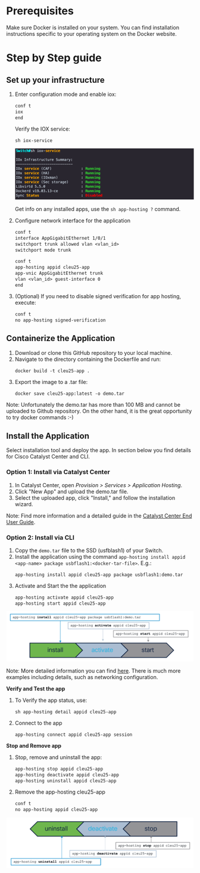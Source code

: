 # Prerequisites

Make sure Docker is installed on your system. You can find installation instructions specific to your operating system on the Docker website.

# Step by Step guide

## Set up your infrastructure

1. Enter configuration mode and enable iox:

   ```
   conf t
   iox
   end
   ```

   Verify the IOX service:
   ```
   sh iox-service 
   ```
   ![ioxservice](./img/ioxservice.png)

   Get info on any installed apps, use the `sh app-hosting ?` command.

2. Configure network interface for the application
    ```iox
   conf t
   interface AppGigabitEthernet 1/0/1
   switchport trunk allowed vlan <vlan_id>
   switchport mode trunk  
   ```
   ```iox
   conf t
   app-hosting appid cleu25-app 
   app-vnic AppGigabitEthernet trunk 
   vlan <vlan_id> guest-interface 0 
   end
   ```
3. (Optional) If you need to disable signed verification for app hosting, execute:

   ```
   conf t
   no app-hosting signed-verification
   ```

## Containerize the Application

1. Download or clone this GitHub repository to your local machine.
2. Navigate to the directory containing the Dockerfile and run:
   ```
   docker build -t cleu25-app .
   ```
3. Export the image to a .tar file:
   ```
   docker save cleu25-app:latest -o demo.tar
   ```

Note: Unfortunately the demo.tar has more than 100 MB and cannot be uploaded to Github repository. On the other hand, it is the great opportunity to try docker commands :-)

## Install the Application

Select installation tool and deploy the app. In section below you find details for Cisco Catalyst Center and CLI.

### Option 1: Install via Catalyst Center

1. In Catalyst Center, open *Provision > Services > Application Hosting*.
2. Click "New App" and upload the demo.tar file.
3. Select the uploaded app, click "Install," and follow the installation wizard.

Note: Find more information and a detailed guide in the [Catalyst Center End User Guide](https://www.cisco.com/c/en/us/td/docs/cloud-systems-management/network-automation-and-management/catalyst-center/2-3-7/user_guide/b_cisco_catalyst_center_user_guide_237/b_cisco_dna_center_ug_2_3_7_chapter_01111.html?bookSearch=true#id_132431).

### Option 2: Install via CLI

1. Copy the `demo.tar` file to the SSD (usfblash1) of your Switch.
2. Install the application using the command  `app-hosting install appid <app-name> package usbflash1:<docker-tar-file>`. E.g.:
   ```
   app-hosting install appid cleu25-app package usbflash1:demo.tar
   ```
3. Activate and Start the the application
   ```
   app-hosting activate appid cleu25-app 
   app-hosting start appid cleu25-app 
   ```
![StartApp](./img/install-activate-start.png)

Note: More detailed information you can find [here](https://developer.cisco.com/docs/app-hosting/#!getting-cat9k-setup). There is much more examples including details, such as networking configuration.

**Verify and Test the app**

1. To Verify the app status, use:

   ```
   sh app-hosting detail appid cleu25-app 
   ```
2. Connect to the app

   ```
   app-hosting connect appid cleu25-app session   
   ```

**Stop and Remove app**
1. Stop, remove and uninstall the app:
   ```iox
   app-hosting stop appid cleu25-app
   app-hosting deactivate appid cleu25-app
   app-hosting uninstall appid cleu25-app
   ```
4. Remove the app-hosting cleu25-app
   ```iox
   conf t
   no app-hosting appid cleu25-app   
   ```
![StopApp](./img/uninstall-deactivate-stop.png)